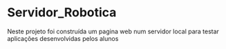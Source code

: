# Servidor_Robotica
Neste projeto foi construída um pagina web num servidor local para testar aplicações desenvolvidas pelos alunos
